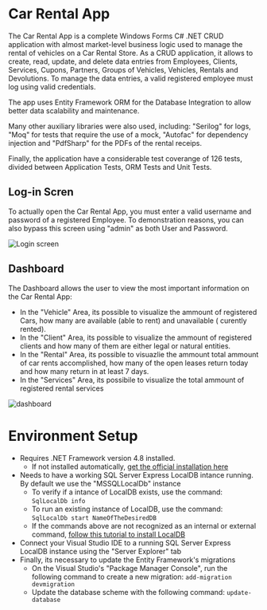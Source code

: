 # Car Rental App
The Car Rental App is a complete Windows Forms C# .NET CRUD application with almost market-level business logic used to manage the rental of vehicles on a Car Rental Store. As a CRUD application, it allows to create, read, update, and delete data entries from Employees, Clients, Services, Cupons, Partners, Groups of Vehicles, Vehicles, Rentals and Devolutions. To manage the data entries, a valid registered employee must log using valid credentials.

The app uses Entity Framework ORM for the Database Integration to allow better data scalability and maintenance.

Many other auxiliary libraries were also used, including: "Serilog" for logs, "Moq" for tests that require the use of a mock, "Autofac" for dependency injection and "PdfSharp" for the PDFs of the rental receips.

Finally, the application have a considerable test coverange of 126 tests, divided between Application Tests, ORM Tests and Unit Tests.

## Log-in Scren
To actually open the Car Rental App, you must enter a valid username and password of a registered Employee. To demonstration reasons, you can also bypass this screen using "admin" as both User and Password. 

![Login screen](https://github.com/Matrix-Developers/Locadora-de-Veiculos/assets/50923316/075b4049-68bc-40b5-8a56-b4d52a10a89c)


## Dashboard
The Dashboard allows the user to view the most important information on the Car Rental App:
- In the "Vehicle" Area, its possible to visualize the ammount of registered Cars, how many are available (able to rent) and unavailable ( curently rented).
- In the "Client" Area, its possible to visualize the ammount of registered clients and how many of them are either legal or natural entities.
- In the "Rental" Area, its possible to visuazlie the ammount total ammount of car rents accomplished, how many of the open leases return today and how many return in at least 7 days.
- In the "Services" Area, its possibile to visualize the total ammount of registered rental services

![dashboard](https://github.com/Matrix-Developers/Locadora-de-Veiculos/assets/50923316/d762d69d-c544-4d80-b358-fb222c65acec)

# Environment Setup
- Requires .NET Framework version 4.8 installed.
	- If not installed automatically, [get the official installation here](https://dotnet.microsoft.com/en-us/download/visual-studio-sdks?cid=getdotnetsdk)
- Needs to have a working SQL Server Express LocalDB intance running. By default we use the "MSSQLLocalDb" instance
	- To verify if a intance of LocalDB exists, use the  command:
	`SqlLocalDb info`
	- To run an existing instance of LocalDB, use the  command:
	`SqlLocalDb start NameOfTheDesiredDB`
	- If the commands above are not recognized as an internal or external command, [follow this tutorial to install LocalDB](https://learn.microsoft.com/en-us/sql/database-engine/configure-windows/sql-server-express-localdb?view=sql-server-ver16)
- Connect your Visual Studio IDE to a running SQL Server Express LocalDB instance using the "Server Explorer" tab
- Finally, its necessary to update the Entity Framework's migrations
	- On the Visual Studio's "Package Manager Console", run the following command to create a new migration:
	`add-migration devmigration`
	- Update the database scheme with the following command:
	`update-database`
